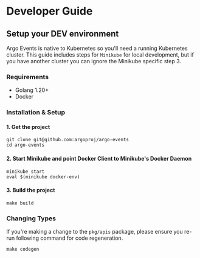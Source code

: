# Developer Guide

## Setup your DEV environment

Argo Events is native to Kubernetes so you'll need a running Kubernetes cluster.
This guide includes steps for `Minikube` for local development, but if you have
another cluster you can ignore the Minikube specific step 3.

### Requirements

- Golang 1.20+
- Docker

### Installation & Setup

#### 1. Get the project

```
git clone git@github.com:argoproj/argo-events
cd argo-events
```

#### 2. Start Minikube and point Docker Client to Minikube's Docker Daemon

```
minikube start
eval $(minikube docker-env)
```

#### 3. Build the project

```
make build
```

### Changing Types

If you're making a change to the `pkg/apis` package, please ensure you re-run
following command for code regeneration.

```
make codegen
```
